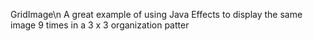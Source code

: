 GridImage\n
A great example of using Java Effects to display the same image 9 times in a 3 x 3
organization patter 
